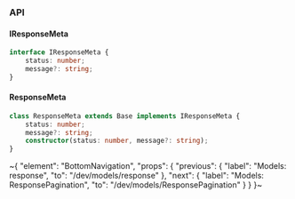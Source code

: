 

### API

#### IResponseMeta

```ts
interface IResponseMeta {
    status: number;
    message?: string;
}
```

#### ResponseMeta

```ts
class ResponseMeta extends Base implements IResponseMeta {
    status: number;
    message?: string;
    constructor(status: number, message?: string);
}
```


~{
  "element": "BottomNavigation",
  "props": {
    "previous": {
      "label": "Models: response",
      "to": "/dev/models/response"
    },
    "next": {
      "label": "Models: ResponsePagination",
      "to": "/dev/models/ResponsePagination"
    }
  }
}~
